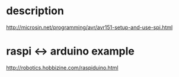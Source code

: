 # description
http://microsin.net/programming/avr/avr151-setup-and-use-spi.html

# raspi <-> arduino example
http://robotics.hobbizine.com/raspiduino.html
